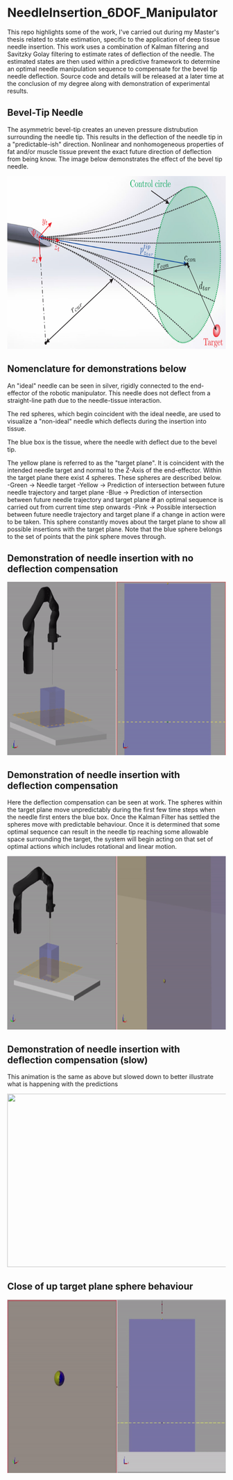 # NeedleInsertion_6DOF_Manipulator
This repo highlights some of the work, I've carried out during my Master's thesis related to state estimation, specific to the application of deep tissue needle insertion. This work uses a combination of Kalman filtering and Savitzky Golay filtering to estimate rates of deflection of the needle. The estimated states are then used within a predictive framework to determine an optimal needle manipulation sequence to compensate for the bevel tip needle deflection. Source code and details will be released at a later time at the conclusion of my degree along with demonstration of experimental results.

## Bevel-Tip Needle
The asymmetric bevel-tip creates an uneven pressure distrubution surrounding the needle tip. This results in the deflection of the needle tip in a "predictable-ish" direction. Nonlinear and nonhomogeneous properties of fat and/or muscle tissue prevent the exact future direction of deflection from being know. The image below demonstrates the effect of the bevel tip needle.

<img src="images/bevelTipDeflection.png" width="600" height="400">

## Nomenclature for demonstrations below
An "ideal" needle can be seen in silver, rigidly connected to the end-effector of the robotic manipulator. This needle does not deflect from a straight-line path due to the needle-tissue interaction. 

The red spheres, which begin coincident with the ideal needle, are used to visualize a "non-ideal" needle which deflects during the insertion into tissue. 

The blue box is the tissue, where the needle with deflect due to the bevel tip.

The yellow plane is referred to as the "target plane". It is coincident with the intended needle target and normal to the Z-Axis of the end-effector. Within the target plane there exist 4 spheres. These spheres are described below.
-Green  -> Needle target
-Yellow -> Prediction of intersection between future needle trajectory and target plane
-Blue   -> Prediction of intersection between future needle trajectory and target plane __if__ an optimal sequence is carried out from current time step onwards
-Pink   -> Possible intersection between future needle trajectory and target plane if a change in action were to be taken. This sphere constantly moves about the target plane to show all possible insertions with the target plane. Note that the blue sphere belongs to the set of points that the pink sphere moves through.

## Demonstration of needle insertion with no deflection compensation

<img src="Gifs/deflectionDemo.gif" width="600" height="400">

## Demonstration of needle insertion with deflection compensation

Here the deflection compensation can be seen at work. The spheres within the target plane move unpredictably during the first few time steps when the needle first enters the blue box. Once the Kalman Filter has settled the spheres move with predictable behaviour. Once it is determined that some optimal sequence can result in the needle tip reaching some allowable space surrounding the target, the system will begin acting on that set of optimal actions which includes rotational and linear motion.

<img src="Gifs/compensationDemoFast.gif" width="600" height="400">

## Demonstration of needle insertion with deflection compensation (slow)

This animation is the same as above but slowed down to better illustrate what is happening with the predictions

<img src="Gifs/compensationDemoSlow.gif" width="600" height="400">

## Close of up target plane sphere behaviour

<img src="Gifs/closeUp.gif" width="600" height="400">
